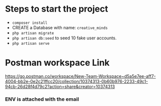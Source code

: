 # Steps to start the project
* `composer install`
* CREATE a Database with name: `creative_minds`
* `php artisan migrate`
* `php artisan db:seed` to seed 10 fake user accounts.
* `php artisan serve`

# Postman workspace Link
https://go.postman.co/workspace/New-Team-Workspace~d5a5e7ee-aff7-4004-bb2e-0e2c21ffcc20/collection/10374313-0b60b976-2233-49c1-94cb-26d28f4d79c2?action=share&creator=10374313

### ENV is attached with the email
